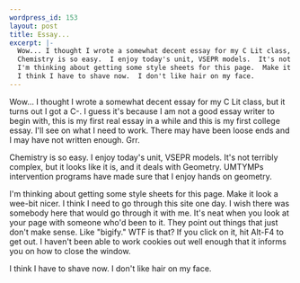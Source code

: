 ```yaml
--- 
wordpress_id: 153
layout: post
title: Essay...
excerpt: |-
  Wow... I thought I wrote a somewhat decent essay for my C Lit class, but it turns out I got a C-.  I guess it's because I am not a good essay writer to begin with, this is my first real essay in a while and this is my first college essay.  I'll see on what I need to work.  There may have been loose ends and I may have not written enough.  Grr.<p>
  Chemistry is so easy.  I enjoy today's unit, VSEPR models.  It's not terribly complex, but it looks like it is, and it deals with Geometry.  UMTYMPs intervention programs have made sure that I enjoy hands on geometry.<p>
  I'm thinking about getting some style sheets for this page.  Make it look a wee-bit nicer.  I think I need to go through this site one day.  I wish there was somebody here that would go through it with me.  It's neat when you look at your page with someone who'd been to it.  They point out things that just don't make sense.  Like "bigify."  WTF is that?  If you click on it, hit Alt-F4 to get out.  I haven't been able to work cookies out well enough that it informs you on how to close the window.<p>
  I think I have to shave now.  I don't like hair on my face.
---
```

Wow... I thought I wrote a somewhat decent essay for my C Lit class, but it turns out I got a C-.  I guess it's because I am not a good essay writer to begin with, this is my first real essay in a while and this is my first college essay.  I'll see on what I need to work.  There may have been loose ends and I may have not written enough.  Grr.<p>
Chemistry is so easy.  I enjoy today's unit, VSEPR models.  It's not terribly complex, but it looks like it is, and it deals with Geometry.  UMTYMPs intervention programs have made sure that I enjoy hands on geometry.<p>
I'm thinking about getting some style sheets for this page.  Make it look a wee-bit nicer.  I think I need to go through this site one day.  I wish there was somebody here that would go through it with me.  It's neat when you look at your page with someone who'd been to it.  They point out things that just don't make sense.  Like "bigify."  WTF is that?  If you click on it, hit Alt-F4 to get out.  I haven't been able to work cookies out well enough that it informs you on how to close the window.<p>
I think I have to shave now.  I don't like hair on my face.
